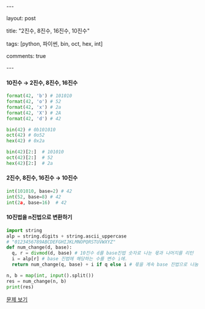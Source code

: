 \---

layout: post

title: "2진수, 8진수, 16진수, 10진수"

tags: [python, 파이썬, bin, oct, hex, int]

comments: true

\---

#### 10진수 → 2진수, 8진수, 16진수

```python
format(42, 'b') # 101010
format(42, 'o') # 52
format(42, 'x') # 2a
format(42, 'X') # 2A
format(42, 'd') # 42

bin(42) # 0b101010
oct(42) # 0o52
hex(42) # 0x2a

bin(42)[2:]  # 101010
oct(42)[2:]  # 52
hex(42)[2:]  # 2a
```

#### 2진수, 8진수, 16진수 → 10진수

```python
int(101010, base=2) # 42
int(52, base=8) # 42
int(2a, base=16)  # 42
```

#### 10진법을 n진법으로 변환하기

```python
import string
alp = string.digits + string.ascii_uppercase
# "0123456789ABCDEFGHIJKLMNOPQRSTUVWXYZ"
def num_change(d, base):
  q, r = divmod(d, base) # 10진수 d를 base진법 숫자로 나눈 몫과 나머지를 리턴
  i = alp[r] # base 진법에 해당하는 수를 변수 i에.
  return num_change(q, base) + i if q else i # 몫을 계속 base 진법으로 나눔. 몫이 0이 될 때까지.

n, b = map(int, input().split())
res = num_change(n, b)
print(res)
```

[문제 보기](https://www.acmicpc.net/problem/11005)